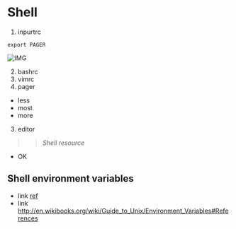 Shell
=====

1. inpurtrc

```shell
export PAGER
```

![IMG](https://avatars0.githubusercontent.com/u/7233041?v=3&s=48 "An optional title")

2. bashrc
1. vimrc
2. pager
  * less
  * most
  * more
3. editor

>> *Shell resource*

+ OK

## Shell environment variables

* link
<a href="http://www.google.com"> ref </a>
* link http://en.wikibooks.org/wiki/Guide_to_Unix/Environment_Variables#References 
